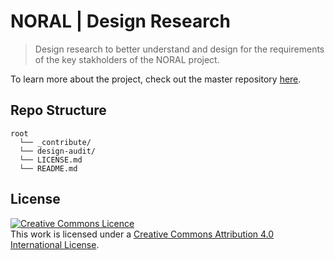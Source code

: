 # NORAL | Design Research
> Design research to better understand and design for the requirements of the key stakholders of the NORAL project.

To learn more about the project, check out the master repository [here](https://github.com/The-Data-for-Children-Collaborative/noral-platform-research).

## Repo Structure

```
root
  └── _contribute/
  └── design-audit/
  └── LICENSE.md
  └── README.md
```

## License

<a rel="license" href="http://creativecommons.org/licenses/by/4.0/"><img alt="Creative Commons Licence" style="border-width:0" src="https://i.creativecommons.org/l/by/4.0/88x31.png" /></a><br />This work is licensed under a <a rel="license" href="http://creativecommons.org/licenses/by/4.0/">Creative Commons Attribution 4.0 International License</a>.
